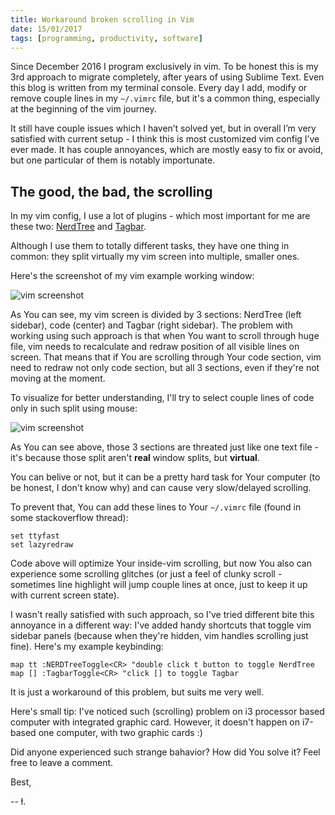 ```yaml
---
title: Workaround broken scrolling in Vim
date: 15/01/2017
tags: [programming, productivity, software]
---
```


Since December 2016 I program exclusively in vim.  To be honest this is my 3rd approach to migrate completely, after years of using Sublime Text.
Even this blog is written from my terminal console. 
Every day I add, modify or remove couple lines in my `~/.vimrc` file, but it's a common thing, especially at the beginning of the vim journey.

It still have couple issues which I haven’t solved yet, but in overall I’m very satisfied with current setup - I think this is most customized vim config I’ve ever made.
It has couple annoyances, which are mostly easy to fix or avoid, but one particular of them is notably importunate.

## The good, the bad, the scrolling

In my vim config, I use a lot of plugins - which most important for me are these two: [NerdTree](https://github.com/scrooloose/nerdtree) and [Tagbar](https://github.com/majutsushi/tagbar).

Although I use them to totally different tasks, they have one thing in common: they split virtually my vim screen into multiple, smaller ones.

Here's the screenshot of my vim example working window:

![vim screenshot](/images/vim-scroll-1.png)

As You can see, my vim screen is divided by 3 sections: NerdTree (left sidebar), code (center) and Tagbar (right sidebar).
The problem with working using such approach is that when You want to scroll through huge file, vim needs to recalculate and redraw position of all visible lines on screen. 
That means that if You are scrolling through Your code section, vim need to redraw not only code section, but all 3 sections, even if they're not moving at the moment.

To visualize for better understanding, I'll try to select couple lines of code only in such split using mouse:

![vim screenshot](/images/vim-scroll-2.png)

As You can see above, those 3 sections are threated just like one text file - it's because those split aren't **real** window splits, but **virtual**.

You can belive or not, but it can be a pretty hard task for Your computer (to be honest, I don't know why) and can cause very slow/delayed scrolling.

To prevent that, You can add these lines to Your `~/.vimrc` file (found in some stackoverflow thread):

```
set ttyfast
set lazyredraw
```

Code above will optimize Your inside-vim scrolling, but now You also can experience some scrolling glitches (or just a feel of clunky scroll - sometimes line highlight will jump couple lines at once, just to keep it up with current screen state).

I wasn't really satisfied with such approach, so I've tried different bite this annoyance in a different way: I've added handy shortcuts that toggle vim sidebar panels (because when they're hidden, vim handles scrolling just fine). Here's my example keybinding:

```
map tt :NERDTreeToggle<CR> "double click t button to toggle NerdTree
map [] :TagbarToggle<CR> "click [] to toggle Tagbar
```

It is just a workaround of this problem, but suits me very well.

Here's small tip: I've noticed such (scrolling) problem on i3 processor based computer with integrated graphic card. However, it doesn't happen on i7-based one computer, with two graphic cards :)

Did anyone experienced such strange bahavior? How did You solve it? Feel free to leave a comment.

Best,

-- ł.
